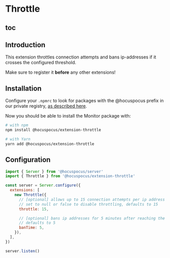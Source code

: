 # Throttle

## toc

## Introduction

This extension throttles connection attempts and bans ip-addresses if it crosses the configured threshold.

Make sure to register it **before** any other extensions!

## Installation

Configure your `.npmrc` to look for packages with the @hocuspocus prefix in our private registry, [as described here](/installation#2-installation).

Now you should be able to install the Monitor package with:

```bash
# with npm
npm install @hocuspocus/extension-throttle

# with Yarn
yarn add @hocuspocus/extension-throttle
```

## Configuration

```js
import { Server } from '@hocuspocus/server'
import { Throttle } from '@hocuspocus/extension-throttle'

const server = Server.configure({
  extensions: [
    new Throttle({
      // [optional] allows up to 15 connection attempts per ip address per minute.
      // set to null or false to disable throttling, defaults to 15
      throttle: 15,

      // [optional] bans ip addresses for 5 minutes after reaching the threshold
      // defaults to 5
      banTime: 5,
    }),
  ],
})

server.listen()
```
